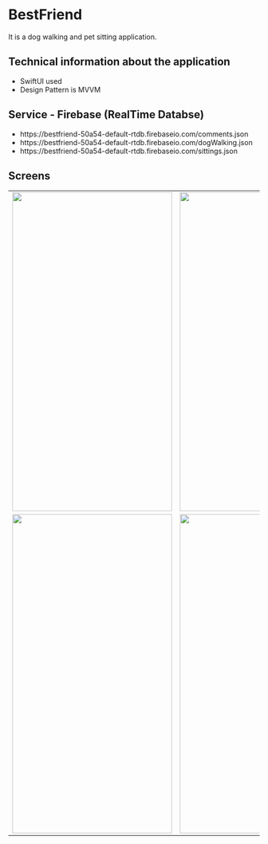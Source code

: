 # BestFriend
It is a dog walking and pet sitting application.
## Technical information about the application
<ul>
  <li>SwiftUI used</li>
  <li>Design Pattern is MVVM</li>
</ul>



## Service - Firebase (RealTime Databse)

<ul>
  <li>https://bestfriend-50a54-default-rtdb.firebaseio.com/comments.json</li>
  <li>https://bestfriend-50a54-default-rtdb.firebaseio.com/dogWalking.json</li> 
  <li>https://bestfriend-50a54-default-rtdb.firebaseio.com/sittings.json</li> 
</ul>

## Screens
 <table style"float:right;">
 <tr>
     <td> <img width="320" height="640" src = "https://github.com/engingulek/BestFriend/assets/74055938/9451df77-cb50-4974-97d2-02cfb687222c"> </td>  
    <td> <img width="320" height="640" src = "https://github.com/engingulek/BestFriend/assets/74055938/621c6d77-9d61-40bd-aa8b-bef62ef8e641"> </td>  
    <td> <img width="320" height="640" src = "https://github.com/engingulek/BestFriend/assets/74055938/1a2de018-cd65-4d96-b117-1df4eca2bfaf"> </td>  
 </tr>

 <tr>
     <td> <img width="320" height="640" src = "https://github.com/engingulek/BestFriend/assets/74055938/11e0f6f8-57a0-4efd-8187-73ec29d79f5a"> </td>  
     <td> <img width="320" height="640" src = "https://github.com/engingulek/BestFriend/assets/74055938/6f1d42bf-0ce6-4d0a-9770-32d0b90a2f62"> </td>  
  
 </tr>
  
  


 </table>


